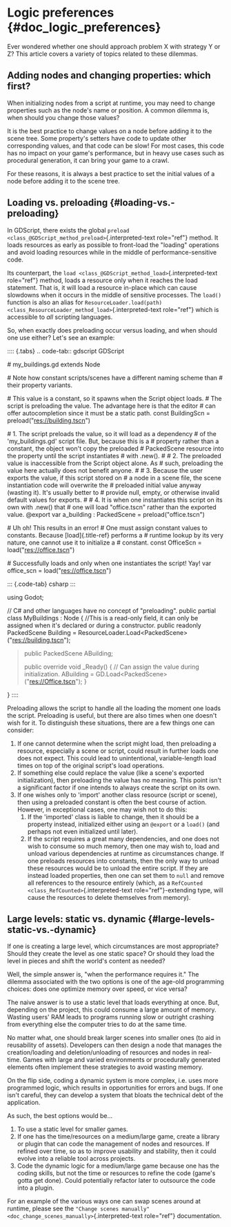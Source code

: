 # Logic preferences {#doc_logic_preferences}

Ever wondered whether one should approach problem X with strategy Y or
Z? This article covers a variety of topics related to these dilemmas.

## Adding nodes and changing properties: which first?

When initializing nodes from a script at runtime, you may need to change
properties such as the node\'s name or position. A common dilemma is,
when should you change those values?

It is the best practice to change values on a node before adding it to
the scene tree. Some property\'s setters have code to update other
corresponding values, and that code can be slow! For most cases, this
code has no impact on your game\'s performance, but in heavy use cases
such as procedural generation, it can bring your game to a crawl.

For these reasons, it is always a best practice to set the initial
values of a node before adding it to the scene tree.

## Loading vs. preloading {#loading-vs.-preloading}

In GDScript, there exists the global
`preload <class_@GDScript_method_preload>`{.interpreted-text role="ref"}
method. It loads resources as early as possible to front-load the
\"loading\" operations and avoid loading resources while in the middle
of performance-sensitive code.

Its counterpart, the
`load <class_@GDScript_method_load>`{.interpreted-text role="ref"}
method, loads a resource only when it reaches the load statement. That
is, it will load a resource in-place which can cause slowdowns when it
occurs in the middle of sensitive processes. The `load()` function is
also an alias for
`ResourceLoader.load(path) <class_ResourceLoader_method_load>`{.interpreted-text
role="ref"} which is accessible to *all* scripting languages.

So, when exactly does preloading occur versus loading, and when should
one use either? Let\'s see an example:

:::: {.tabs}
.. code-tab:: gdscript GDScript

\# my_buildings.gd extends Node

\# Note how constant scripts/scenes have a different naming scheme than
\# their property variants.

\# This value is a constant, so it spawns when the Script object loads.
\# The script is preloading the value. The advantage here is that the
editor \# can offer autocompletion since it must be a static path. const
BuildingScn = preload(\"<res://building.tscn>\")

\# 1. The script preloads the value, so it will load as a dependency \#
of the \'my_buildings.gd\' script file. But, because this is a \#
property rather than a constant, the object won\'t copy the preloaded \#
PackedScene resource into the property until the script instantiates \#
with .new(). \# \# 2. The preloaded value is inaccessible from the
Script object alone. As \# such, preloading the value here actually does
not benefit anyone. \# \# 3. Because the user exports the value, if this
script stored on \# a node in a scene file, the scene instantiation code
will overwrite the \# preloaded initial value anyway (wasting it). It\'s
usually better to \# provide null, empty, or otherwise invalid default
values for exports. \# \# 4. It is when one instantiates this script on
its own with .new() that \# one will load \"office.tscn\" rather than
the exported value. @export var a_building : PackedScene =
preload(\"office.tscn\")

\# Uh oh! This results in an error! \# One must assign constant values
to constants. Because [load]{.title-ref} performs a \# runtime lookup by
its very nature, one cannot use it to initialize a \# constant. const
OfficeScn = load(\"<res://office.tscn>\")

\# Successfully loads and only when one instantiates the script! Yay!
var office_scn = load(\"<res://office.tscn>\")

::: {.code-tab}
csharp
:::

using Godot;

// C# and other languages have no concept of \"preloading\". public
partial class MyBuildings : Node { //This is a read-only field, it can
only be assigned when it\'s declared or during a constructor. public
readonly PackedScene Building =
ResourceLoader.Load\<PackedScene\>(\"<res://building.tscn>\");

> public PackedScene ABuilding;
>
> public override void \_Ready() { // Can assign the value during
> initialization. ABuilding =
> GD.Load\<PackedScene\>(\"<res://Office.tscn>\"); }

}
::::

Preloading allows the script to handle all the loading the moment one
loads the script. Preloading is useful, but there are also times when
one doesn\'t wish for it. To distinguish these situations, there are a
few things one can consider:

1.  If one cannot determine when the script might load, then preloading
    a resource, especially a scene or script, could result in further
    loads one does not expect. This could lead to unintentional,
    variable-length load times on top of the original script\'s load
    operations.
2.  If something else could replace the value (like a scene\'s exported
    initialization), then preloading the value has no meaning. This
    point isn\'t a significant factor if one intends to always create
    the script on its own.
3.  If one wishes only to \'import\' another class resource (script or
    scene), then using a preloaded constant is often the best course of
    action. However, in exceptional cases, one may wish not to do this:
    1.  If the \'imported\' class is liable to change, then it should be
        a property instead, initialized either using an `@export` or a
        `load()` (and perhaps not even initialized until later).
    2.  If the script requires a great many dependencies, and one does
        not wish to consume so much memory, then one may wish to, load
        and unload various dependencies at runtime as circumstances
        change. If one preloads resources into constants, then the only
        way to unload these resources would be to unload the entire
        script. If they are instead loaded properties, then one can set
        them to `null` and remove all references to the resource
        entirely (which, as a
        `RefCounted <class_RefCounted>`{.interpreted-text
        role="ref"}-extending type, will cause the resources to delete
        themselves from memory).

## Large levels: static vs. dynamic {#large-levels-static-vs.-dynamic}

If one is creating a large level, which circumstances are most
appropriate? Should they create the level as one static space? Or should
they load the level in pieces and shift the world\'s content as needed?

Well, the simple answer is, \"when the performance requires it.\" The
dilemma associated with the two options is one of the age-old
programming choices: does one optimize memory over speed, or vice versa?

The naive answer is to use a static level that loads everything at once.
But, depending on the project, this could consume a large amount of
memory. Wasting users\' RAM leads to programs running slow or outright
crashing from everything else the computer tries to do at the same time.

No matter what, one should break larger scenes into smaller ones (to aid
in reusability of assets). Developers can then design a node that
manages the creation/loading and deletion/unloading of resources and
nodes in real-time. Games with large and varied environments or
procedurally generated elements often implement these strategies to
avoid wasting memory.

On the flip side, coding a dynamic system is more complex, i.e. uses
more programmed logic, which results in opportunities for errors and
bugs. If one isn\'t careful, they can develop a system that bloats the
technical debt of the application.

As such, the best options would be\...

1.  To use a static level for smaller games.
2.  If one has the time/resources on a medium/large game, create a
    library or plugin that can code the management of nodes and
    resources. If refined over time, so as to improve usability and
    stability, then it could evolve into a reliable tool across
    projects.
3.  Code the dynamic logic for a medium/large game because one has the
    coding skills, but not the time or resources to refine the code
    (game\'s gotta get done). Could potentially refactor later to
    outsource the code into a plugin.

For an example of the various ways one can swap scenes around at
runtime, please see the
`"Change scenes manually" <doc_change_scenes_manually>`{.interpreted-text
role="ref"} documentation.
